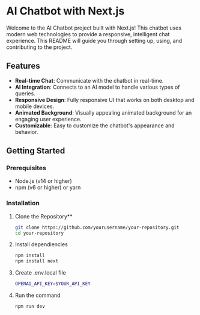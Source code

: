 # AI Chatbot with Next.js

Welcome to the AI Chatbot project built with Next.js! This chatbot uses modern web technologies to provide a responsive, intelligent chat experience. This README will guide you through setting up, using, and contributing to the project.

## Features

- **Real-time Chat**: Communicate with the chatbot in real-time.
- **AI Integration**: Connects to an AI model to handle various types of queries.
- **Responsive Design**: Fully responsive UI that works on both desktop and mobile devices.
- **Animated Background**: Visually appealing animated background for an engaging user experience.
- **Customizable**: Easy to customize the chatbot's appearance and behavior.

## Getting Started

### Prerequisites

- Node.js (v14 or higher)
- npm (v6 or higher) or yarn

### Installation

1. Clone the Repository**

   ```bash
   git clone https://github.com/yourusername/your-repository.git
   cd your-repository
   
2. Install dependiencies

   ```bash
   npm install
   npm install next

3. Create .env.local file

   ```bash
   OPENAI_API_KEY=$YOUR_API_KEY

4. Run the command

   ```bash
   npm run dev
